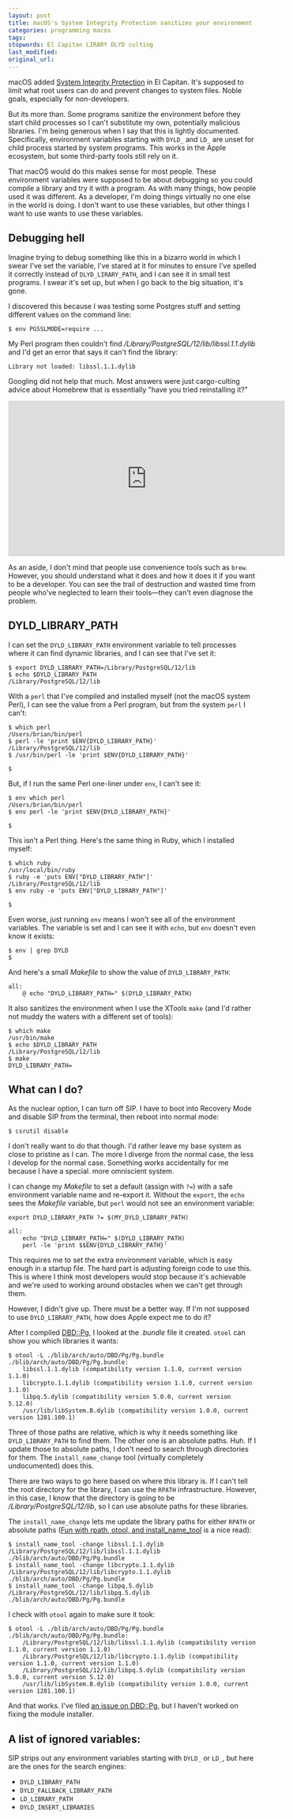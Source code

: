 ```yaml
---
layout: post
title: macOS's System Integrity Protection sanitizes your environment
categories: programming macos
tags:
stopwords: El Capitan LIRARY DLYD culting
last_modified:
original_url:
---
```


macOS added [System Integrity Protection](https://support.apple.com/en-us/HT204899) in El Capitan. It's supposed to limit what root users can do and prevent changes to system files. Noble goals, especially for non-developers.

<!--more-->

But its more than. Some programs sanitize the environment before they start child processes so I can't substitute my own, potentially malicious libraries. I'm being generous when I say that this is lightly documented. Specifically, environment variables starting with `DYLD_` and `LD_` are unset for child process started by system programs. This works in the Apple ecosystem, but some third-party tools still rely on it.

That macOS would do this makes sense for most people. These environment variables were supposed to be about debugging so you could compile a library and try it with a program. As with many things, how people used it was different. As a developer, I'm doing things virtually no one else in the world is doing. I don't want to use these variables, but other things I want to use wants to use these variables.

## Debugging hell

Imagine trying to debug something like this in a bizarro world in which I swear I've set the variable, I've stared at it for minutes to ensure I've spelled it correctly instead of `DLYD_LIRARY_PATH`, and I can see it in small test programs. I swear it's set up, but when I go back to the big situation, it's gone.

I discovered this because I was testing some Postgres stuff and setting different values on the command line:

    $ env PGSSLMODE=require ...

My Perl program then couldn't find */Library/PostgreSQL/12/lib/libssl.1.1.dylib* and I'd get an error that says it can't find the library:

    Library not loaded: libssl.1.1.dylib

Googling did not help that much. Most answers were just cargo-culting advice about Homebrew that is essentially "have you tried reinstalling it?"

<div class="youtube">
<iframe width="560" height="315" src="https://www.youtube.com/embed/t2F1rFmyQmY" frameborder="0" allow="accelerometer; autoplay; encrypted-media; gyroscope; picture-in-picture" allowfullscreen></iframe>
</div>

As an aside, I don't mind that people use convenience tools such as `brew`. However, you should understand what it does and how it does it if you want to be a developer. You can see the trail of destruction and wasted time from people who've neglected to learn their tools—they can't even diagnose the problem.

## DYLD_LIBRARY_PATH

I can set the `DYLD_LIBRARY_PATH` environment variable to tell processes where it can find dynamic libraries, and I can see that I've set it:

    $ export DYLD_LIBRARY_PATH=/Library/PostgreSQL/12/lib
    $ echo $DYLD_LIBRARY_PATH
    /Library/PostgreSQL/12/lib

With a `perl` that I've compiled and installed myself (not the macOS system Perl), I can see the value from a Perl program, but from the system `perl` I can't:

    $ which perl
    /Users/brian/bin/perl
    $ perl -le 'print $ENV{DYLD_LIBRARY_PATH}'
    /Library/PostgreSQL/12/lib
    $ /usr/bin/perl -le 'print $ENV{DYLD_LIBRARY_PATH}'

    $

But, if I run the same Perl one-liner under `env`, I can't see it:

    $ env which perl
    /Users/brian/bin/perl
    $ env perl -le 'print $ENV{DYLD_LIBRARY_PATH}'

    $

This isn't a Perl thing. Here's the same thing in Ruby, which I installed myself:

    $ which ruby
    /usr/local/bin/ruby
    $ ruby -e 'puts ENV["DYLD_LIBRARY_PATH"]'
    /Library/PostgreSQL/12/lib
    $ env ruby -e 'puts ENV["DYLD_LIBRARY_PATH"]'

    $

Even worse, just running `env` means I won't see all of the environment variables. The variable is set and I can see it with `echo`, but `env` doesn't even know it exists:

    $ env | grep DYLD
    $

And here's a small *Makefile* to show the value of `DYLD_LIBRARY_PATH`:

    all:
        @ echo "DYLD_LIBRARY_PATH=" $(DYLD_LIBRARY_PATH)

It also sanitizes the environment when I use the XTools `make` (and I'd rather not muddy the waters with a different set of tools):

    $ which make
    /usr/bin/make
    $ echo $DYLD_LIBRARY_PATH
    /Library/PostgreSQL/12/lib
    $ make
    DYLD_LIBRARY_PATH=

## What can I do?

As the nuclear option, I can turn off SIP. I have to boot into Recovery Mode and disable SIP from the terminal, then reboot into normal mode:

    $ csrutil disable

I don't really want to do that though. I'd rather leave my base system as close to pristine as I can. The more I diverge from the normal case, the less I develop for the normal case. Something works accidentally for me because I have a special. more omniscient system.

I can change my _Makefile_ to set a default (assign with `?=`) with a safe environment variable name and re-export it. Without the `export`, the `echo` sees the *Makefile* variable, but `perl` would not see an environment variable:

    export DYLD_LIBRARY_PATH ?= $(MY_DYLD_LIBRARY_PATH)

    all:
        echo "DYLD_LIBRARY_PATH=" $(DYLD_LIBRARY_PATH)
        perl -le 'print $$ENV{DYLD_LIBRARY_PATH}'

This requires me to set the extra environment variable, which is easy enough in a startup file. The hard part is adjusting foreign code to use this. This is where I think most developers would stop because it's achievable and we're used to working around obstacles when we can't get through them.

However, I didn't give up. There must be a better way. If I'm not supposed to use `DYLD_LIBRARY_PATH`, how does Apple expect me to do it?

After I compiled [DBD::Pg](https://metacpan.org/pod/DBD::Pg), I looked at the *.bundle* file it created. `otool` can show you which libraries it wants:

    $ otool -L ./blib/arch/auto/DBD/Pg/Pg.bundle
    ./blib/arch/auto/DBD/Pg/Pg.bundle:
        libssl.1.1.dylib (compatibility version 1.1.0, current version 1.1.0)
        libcrypto.1.1.dylib (compatibility version 1.1.0, current version 1.1.0)
        libpq.5.dylib (compatibility version 5.0.0, current version 5.12.0)
        /usr/lib/libSystem.B.dylib (compatibility version 1.0.0, current version 1281.100.1)

Three of those paths are relative, which is why it needs something like `DYLD_LIBRARY_PATH` to find them. The other one is an absolute paths. Huh. If I update those to absolute paths, I don't need to search through directories for them. The `install_name_change` tool (virtually completely undocumented) does this.

There are two ways to go here based on where this library is. If I can't tell the root directory for the library, I can use the `RPATH` infrastructure. However, in this case, I know that the directory is going to be */Library/PostgreSQL/12/lib*, so I can use absolute paths for these libraries.

The `install_name_change` lets me update the library paths for either `RPATH` or absolute paths ([Fun with rpath, otool, and install_name_tool](https://medium.com/@donblas/fun-with-rpath-otool-and-install-name-tool-e3e41ae86172) is a nice read):

    $ install_name_tool -change libssl.1.1.dylib /Library/PostgreSQL/12/lib/libssl.1.1.dylib ./blib/arch/auto/DBD/Pg/Pg.bundle
    $ install_name_tool -change libcrypto.1.1.dylib /Library/PostgreSQL/12/lib/libcrypto.1.1.dylib ./blib/arch/auto/DBD/Pg/Pg.bundle
    $ install_name_tool -change libpq.5.dylib /Library/PostgreSQL/12/lib/libpq.5.dylib ./blib/arch/auto/DBD/Pg/Pg.bundle

I check with `otool` again to make sure it took:

    $ otool -L ./blib/arch/auto/DBD/Pg/Pg.bundle
    ./blib/arch/auto/DBD/Pg/Pg.bundle:
        /Library/PostgreSQL/12/lib/libssl.1.1.dylib (compatibility version 1.1.0, current version 1.1.0)
        /Library/PostgreSQL/12/lib/libcrypto.1.1.dylib (compatibility version 1.1.0, current version 1.1.0)
        /Library/PostgreSQL/12/lib/libpq.5.dylib (compatibility version 5.0.0, current version 5.12.0)
        /usr/lib/libSystem.B.dylib (compatibility version 1.0.0, current version 1281.100.1)

And that works. I've filed [an issue on DBD::Pg](https://github.com/bucardo/dbdpg/issues/69), but I haven't worked on fixing the module installer.

## A list of ignored variables:

SIP strips out any environment variables starting with `DYLD_` or `LD_`, but here are the ones for the search engines:

* `DYLD_LIBRARY_PATH`
* `DYLD_FALLBACK_LIBRARY_PATH`
* `LD_LIBRARY_PATH`
* `DYLD_INSERT_LIBRARIES`
